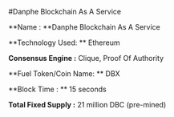 #Danphe Blockchain As A Service

**Name : **Danphe Blockchain As A Service

**Technology Used: ** Ethereum

**Consensus Engine :** Clique, Proof Of Authority

**Fuel Token/Coin Name: ** DBX

**Block Time : ** 15 seconds

**Total Fixed Supply :** 21 million DBC (pre-mined)

 


